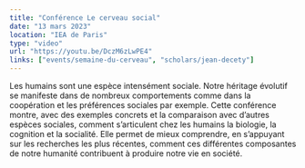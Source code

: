```yaml
---
title: "Conférence Le cerveau social"
date: "13 mars 2023"
location: "IEA de Paris"
type: "video"
url: "https://youtu.be/DczM6zLwPE4"
links: ["events/semaine-du-cerveau", "scholars/jean-decety"]
---
```

Les humains sont une espèce intensément sociale. Notre héritage évolutif se manifeste dans de nombreux comportements comme dans la coopération et les préférences sociales par exemple.
Cette conférence montre, avec des exemples concrets et la comparaison avec d’autres espèces sociales, comment s’articulent chez les humains la biologie, la cognition et la socialité. Elle permet de mieux comprendre, en s’appuyant sur les recherches les plus récentes, comment ces différentes composantes de notre humanité contribuent à produire notre vie en société.